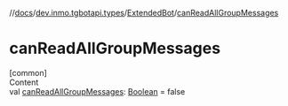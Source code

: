 //[docs](../../../index.md)/[dev.inmo.tgbotapi.types](../index.md)/[ExtendedBot](index.md)/[canReadAllGroupMessages](can-read-all-group-messages.md)



# canReadAllGroupMessages  
[common]  
Content  
val [canReadAllGroupMessages](can-read-all-group-messages.md): [Boolean](https://kotlinlang.org/api/latest/jvm/stdlib/kotlin/-boolean/index.html) = false  



